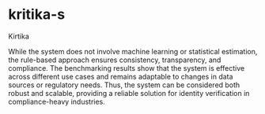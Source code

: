 # kritika-s
Kirtika

 While the system does not involve machine learning or statistical estimation, the rule-based approach ensures consistency, transparency, and compliance. The benchmarking results show that the system is effective across different use cases and remains adaptable to changes in data sources or regulatory needs. Thus, the system can be considered both robust and scalable, providing a reliable solution for identity verification in compliance-heavy industries.







